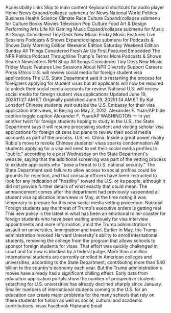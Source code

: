 Accessibility links Skip to main content Keyboard shortcuts for audio player Home News Expand/collapse submenu for News National World Politics Business Health Science Climate Race Culture Expand/collapse submenu for Culture Books Movies Television Pop Culture Food Art & Design Performing Arts Life Kit Gaming Music Expand/collapse submenu for Music All Songs Considered Tiny Desk New Music Friday Music Features Live Sessions Podcasts & Shows Expand/collapse submenu for Podcasts & Shows Daily Morning Edition Weekend Edition Saturday Weekend Edition Sunday All Things Considered Fresh Air Up First Featured Embedded The NPR Politics Podcast Throughline Trump's Terms More Podcasts & Shows Search Newsletters NPR Shop All Songs Considered Tiny Desk New Music Friday Music Features Live Sessions About NPR Diversity Support Careers Press Ethics U.S. will review social media for foreign student visa applications The U.S. State Department said it is restarting the process for foreigners applying for student visas but all applicants will now be required to unlock their social media accounts for review. National U.S. will review social media for foreign student visa applications Updated June 19, 202511:27 AM ET Originally published June 19, 20251:14 AM ET By Kat Lonsdorf Chinese students wait outside the U.S. Embassy for their visa application interviews, in Beijing on May 2, 2012\. Alexander F. Yuan/AP hide caption toggle caption Alexander F. Yuan/AP WASHINGTON — In yet another twist for foreign students hoping to study in the U.S., the State Department says it will resume processing student and visiting scholar visa applications for foreign citizens but plans to review their social media accounts as part of the process. U.S. vs. China: Inside a great power rivalry Rubio's move to revoke Chinese students' visas sparks condemnation All students applying for a visa will need to set their social media profiles to "public," according to a post Wednesday on the State Department's website, saying that the additional screening was part of the vetting process to exclude applicants who "pose a threat to U.S. national security." The State Department said failure to allow access to social profiles could be grounds for rejection, and that consular officers have been instructed to look for any indication of "hostility" toward the U.S. or its people, although it did not provide further details of what exactly that could mean. The announcement comes after the department had previously suspended all student visa application interviews in May, at the time noting it was temporary to prepare for this new social media vetting procedure. National Foreign students say the threat of Trump's executive orders is getting real This new policy is the latest in what has been an emotional roller-coaster for foreign students who have been waiting anxiously for visa interview appointments and more information, amid the Trump administration's assault on universities, immigration and travel. Earlier in May, the Trump administration revoked Harvard University's ability to enroll international students, removing the college from the program that allows schools to sponsor foreign students for visas. That effort was quickly challenged in court and for now is blocked by a federal judge. More than a million international students are currently enrolled in American colleges and universities, according to the State Department, contributing more than $40 billion to the country's economy each year. But the Trump administration's moves have already had a significant chilling effect. Early data from education application portals show the number of prospective students searching for U.S. universities has already declined sharply since January. Smaller numbers of international students coming to the U.S. for an education can create major problems for the many schools that rely on these students for tuition as well as social, cultural and academic contributions. visas Facebook Flipboard Email